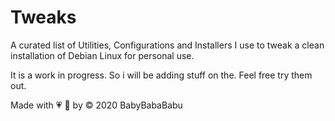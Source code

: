 # Tweaks
A curated list of Utilities, Configurations and Installers I use to tweak a clean installation of Debian Linux for personal use. 

It is a work in progress. So i will be adding stuff on the. Feel free try them out.

Made with :heartpulse: :sparkling_heart: by &copy; 2020 BabyBabaBabu